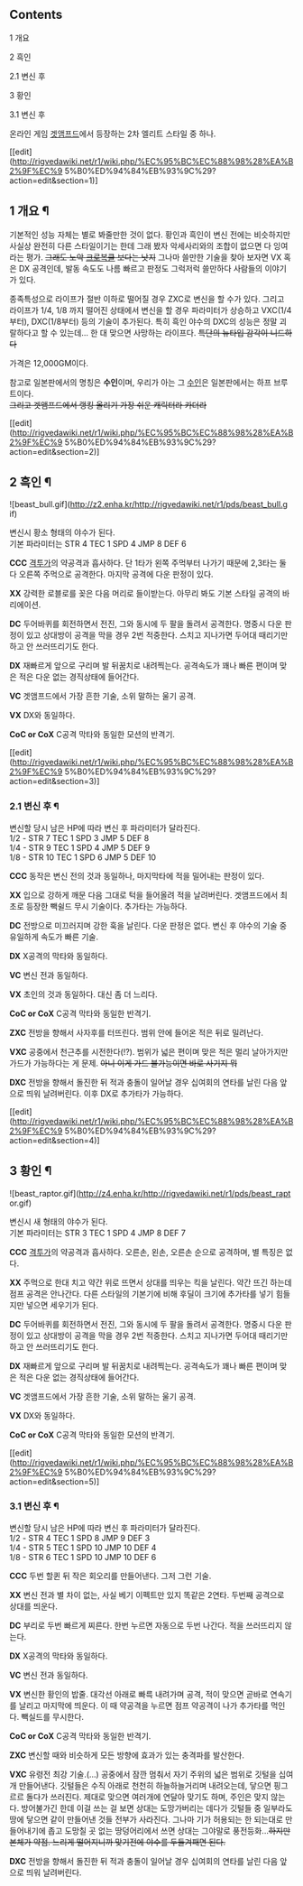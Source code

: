 ## Contents

    

1 개요

2 흑인

    

2.1 변신 후

3 황인

    

3.1 변신 후

온라인 게임 [겟앰프드](%EA%B2%9F%EC%95%B0%ED%94%84%EB%93%9C.md)에서 등장하는 2차 엘리트 스타일 중
하나.

[[edit](http://rigvedawiki.net/r1/wiki.php/%EC%95%BC%EC%88%98%28%EA%B2%9F%EC%9
5%B0%ED%94%84%EB%93%9C%29?action=edit&section=1)]

## 1 개요 ¶

  

기본적인 성능 자체는 별로 봐줄만한 것이 없다. 황인과 흑인이 변신 전에는 비슷하지만 사실상 완전히 다른 스타일이기는 한데 그래 봤자
악세사리와의 조합이 없으면 다 잉여라는 평가. <del>그래도 노악
[크로복클](%ED%81%AC%EB%A1%9C%EB%B3%B5%ED%81%B4.md) 보다는 낫지</del> 그나마 쓸만한 기술을 찾아
보자면 VX 혹은 DX 공격인데, 발동 속도도 나름 빠르고 판정도 그럭저럭 쓸만하다 사람들의 이야기가 있다.

  

종족특성으로 라이프가 절반 이하로 떨어질 경우 ZXC로 변신을 할 수가 있다. 그리고 라이프가 1/4, 1/8 까지 떨어진 상태에서 변신을
할 경우 파라미터가 상승하고 VXC(1/4부터), DXC(1/8부터) 등의 기술이 추가된다. 특히 흑인 야수의 DXC의 성능은 정말
괴랄하다고 할 수 있는데... 한 대 맞으면 사망하는 라이프다. <del>특단의 뉴타입 감각이 니드하다</del>

  

가격은 12,000GM이다.

  

참고로 일본판에서의 명칭은 **수인**이며, 우리가 아는 그
[수인](%EC%88%98%EC%9D%B8%28%EA%B2%9F%EC%95%B0%ED%94%84%EB%93%9C%29.md)은
일본판에서는 하프 브루트이다.  
<del>그리고 겟앰프드에서 랭킹 올리기 가장 쉬운 캐릭터라 카더라</del>

[[edit](http://rigvedawiki.net/r1/wiki.php/%EC%95%BC%EC%88%98%28%EA%B2%9F%EC%9
5%B0%ED%94%84%EB%93%9C%29?action=edit&section=2)]

## 2 흑인 ¶

![beast_bull.gif](http://z2.enha.kr/http://rigvedawiki.net/r1/pds/beast_bull.g
if)

  
변신시 황소 형태의 야수가 된다.  
기본 파라미터는 STR 4 TEC 1 SPD 4 JMP 8 DEF 6

  

**CCC** [격투가](%EA%B2%A9%ED%88%AC%EA%B0%80.md)의 약공격과 흡사하다. 단 1타가 왼쪽 주먹부터 나가기 때문에 2,3타는 둘 다 오른쪽 주먹으로 공격한다. 마지막 공격에 다운 판정이 있다.

  

**XX** 강력한 로블로를 꽂은 다음 머리로 들이받는다. 아무리 봐도 기본 스타일 공격의 바리에이션.

  

**DC** 두어바퀴를 회전하면서 전진, 그와 동시에 두 팔을 돌려서 공격한다. 명중시 다운 판정이 있고 상대방이 공격을 막을 경우 2번 적중한다. 스치고 지나가면 두어대 때리기만 하고 안 쓰러뜨리기도 한다.

  

**DX** 재빠르게 앞으로 구리며 발 뒤꿈치로 내려찍는다. 공격속도가 꽤나 빠른 편이며 맞은 적은 다운 없는 경직상태에 들어간다.

  

**VC** 겟앰프드에서 가장 흔한 기술, 소위 말하는 울기 공격.

  

**VX** DX와 동일하다.

  

**CoC or CoX** C공격 막타와 동일한 모션의 반격기.

[[edit](http://rigvedawiki.net/r1/wiki.php/%EC%95%BC%EC%88%98%28%EA%B2%9F%EC%9
5%B0%ED%94%84%EB%93%9C%29?action=edit&section=3)]

### 2.1 변신 후 ¶

변신할 당시 남은 HP에 따라 변신 후 파라미터가 달라진다.  
1/2 - STR 7 TEC 1 SPD 3 JMP 5 DEF 8  
1/4 - STR 9 TEC 1 SPD 4 JMP 5 DEF 9  
1/8 - STR 10 TEC 1 SPD 6 JMP 5 DEF 10

  

**CCC** 동작은 변신 전의 것과 동일하나, 마지막타에 적을 밀어내는 판정이 있다.

  

**XX** 입으로 강하게 깨문 다음 그대로 턱을 들어올려 적을 날려버린다. 겟앰프드에서 최초로 등장한 빽쉴드 무시 기술이다. 추가타는 가능하다.

  

**DC** 전방으로 미끄러지며 강한 훅을 날린다. 다운 판정은 없다. 변신 후 야수의 기술 중 유일하게 속도가 빠른 기술.

  

**DX** X공격의 막타와 동일하다.

  

**VC** 변신 전과 동일하다.

  

**VX** 초인의 것과 동일하다. 대신 좀 더 느리다.

  

**CoC or CoX** C공격 막타와 동일한 반격기.

  

**ZXC** 전방을 향해서 사자후를 터뜨린다. 범위 안에 들어온 적은 뒤로 밀려난다.

  

**VXC** 공중에서 천근추를 시전한다(!?). 범위가 넓은 편이며 맞은 적은 멀리 날아가지만 가드가 가능하다는 게 문제. <del>아니 이게 가드 불가능이면 바로 사기지 뭐</del>  

**DXC** 전방을 향해서 돌진한 뒤 적과 충돌이 일어날 경우 십여회의 연타를 날린 다음 앞으로 띄워 날려버린다. 이후 DX로 추가타가 가능하다.

  

[[edit](http://rigvedawiki.net/r1/wiki.php/%EC%95%BC%EC%88%98%28%EA%B2%9F%EC%9
5%B0%ED%94%84%EB%93%9C%29?action=edit&section=4)]

## 3 황인 ¶

![beast_raptor.gif](http://z4.enha.kr/http://rigvedawiki.net/r1/pds/beast_rapt
or.gif)

  
변신시 새 형태의 야수가 된다.  
기본 파라미터는 STR 3 TEC 1 SPD 4 JMP 8 DEF 7

  

**CCC** [격투가](%EA%B2%A9%ED%88%AC%EA%B0%80.md)의 약공격과 흡사하다. 오른손, 왼손, 오른손 순으로 공격하며, 별 특징은 없다.

  

**XX** 주먹으로 한대 치고 약간 위로 뜨면서 상대를 띄우는 킥을 날린다. 약간 뜨긴 하는데 점프 공격은 안나간다. 다른 스타일의 기본기에 비해 후딜이 크기에 추가타를 넣기 힘들지만 넣으면 세우기가 된다.

  

**DC** 두어바퀴를 회전하면서 전진, 그와 동시에 두 팔을 돌려서 공격한다. 명중시 다운 판정이 있고 상대방이 공격을 막을 경우 2번 적중한다. 스치고 지나가면 두어대 때리기만 하고 안 쓰러뜨리기도 한다.

  

**DX** 재빠르게 앞으로 구리며 발 뒤꿈치로 내려찍는다. 공격속도가 꽤나 빠른 편이며 맞은 적은 다운 없는 경직상태에 들어간다.

  

**VC** 겟앰프드에서 가장 흔한 기술, 소위 말하는 울기 공격.

  

**VX** DX와 동일하다.

  

**CoC or CoX** C공격 막타와 동일한 모션의 반격기.

[[edit](http://rigvedawiki.net/r1/wiki.php/%EC%95%BC%EC%88%98%28%EA%B2%9F%EC%9
5%B0%ED%94%84%EB%93%9C%29?action=edit&section=5)]

### 3.1 변신 후 ¶

변신할 당시 남은 HP에 따라 변신 후 파라미터가 달라진다.  
1/2 - STR 4 TEC 1 SPD 8 JMP 9 DEF 3  
1/4 - STR 5 TEC 1 SPD 10 JMP 10 DEF 4  
1/8 - STR 6 TEC 1 SPD 10 JMP 10 DEF 6

  

**CCC** 두번 할퀸 뒤 작은 회오리를 만들어낸다. 그저 그런 기술.

  

**XX** 변신 전과 별 차이 없는, 사실 베기 이펙트만 있지 똑같은 2연타. 두번째 공격으로 상대를 띄운다.

  

**DC** 부리로 두번 빠르게 찌른다. 한번 누르면 자동으로 두번 나간다. 적을 쓰러뜨리지 않는다.

  

**DX** X공격의 막타와 동일하다.

  

**VC** 변신 전과 동일하다.

  

**VX** 변신한 황인의 밥줄. 대각선 아래로 빠륵 내려가며 공격, 적이 맞으면 곧바로 연속기를 날리고 마지막에 띄운다. 이 때 약공격을 누르면 점프 약공격이 나가 추가타를 먹인다. 빽실드를 무시한다.

  

**CoC or CoX** C공격 막타와 동일한 반격기.

  

**ZXC** 변신할 때와 비슷하게 모든 방향에 효과가 있는 충격파를 발산한다.

  

**VXC** 유령전 최강 기술.(...) 공중에서 잠깐 멈춰서 자기 주위의 넓은 범위로 깃털을 십여개 만들어낸다. 깃털들은 수직 아래로 천천히 하늘하늘거리며 내려오는데, 닿으면 핑그르르 돌다가 쓰러진다. 제대로 맞으면 여러개에 연달아 맞기도 하며, 주인은 맞지 않는다. 방어불가긴 한데 이걸 쓰는 걸 보면 상대는 도망가버리는 데다가 깃털들 중 일부라도 땅에 닿으면 같이 만들어낸 것들 전부가 사라진다. 그나마 기가 허용되는 한 되는대로 만들어내기에 좁고 도망칠 곳 없는 땅덩어리에서 쓰면 상대는 그야말로 풍전등화...<del>하지만 본체가 약점. 느리게 떨어지니까 맞기전에 야수를 두들겨패면 된다.</del>  

**DXC** 전방을 향해서 돌진한 뒤 적과 충돌이 일어날 경우 십여회의 연타를 날린 다음 앞으로 띄워 날려버린다.

